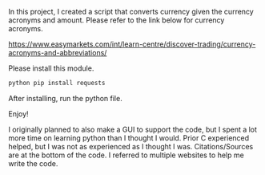 In this project, I created a script that converts currency given the currency acronyms and amount. 
Please refer to the link below for currency acronyms.

https://www.easymarkets.com/int/learn-centre/discover-trading/currency-acronyms-and-abbreviations/

Please install this module.

 ```sh
python pip install requests
  ```
After installing, run the python file.

Enjoy!

I originally planned to also make a GUI to support the code, but I spent a lot more time on learning python than I thought I would. Prior C experienced helped, but I was not as experienced as I thought I was. 
Citations/Sources are at the bottom of the code. I referred to multiple websites to help me write the code.
